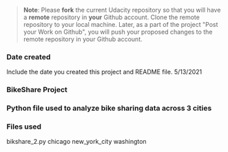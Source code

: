 >**Note**: Please **fork** the current Udacity repository so that you will have a **remote** repository in **your** Github account. Clone the remote repository to your local machine. Later, as a part of the project "Post your Work on Github", you will push your proposed changes to the remote repository in your Github account.

### Date created
Include the date you created this project and README file.
5/13/2021

### BikeShare Project


### Python file used to analyze bike sharing data across 3 cities

### Files used
bikshare_2.py
chicago
new_york_city
washington



